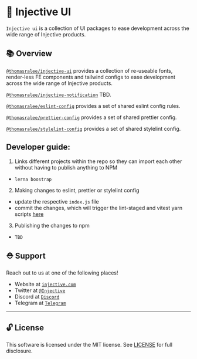 # 🌟 Injective UI

`Injective ui` is a collection of UI packages to ease development across the wide range of Injective products.

## 📚 Overview

[`@thomasralee/injective-ui`](injective-ui/tree/master/packages/injective-ui/README.md) provides a collection of re-useable fonts, render-less FE components and tailwind configs to ease development across the wide range of Injective products.

[`@thomasralee/injective-notification`](injective-ui/tree/master/packages/injective-notification/README.md) TBD.

[`@thomasralee/eslint-config`](injective-ui/tree/master/packages/eslint-config/README.md) provides a set of shared eslint config rules.

[`@thomasralee/prettier-config`](injective-ui/tree/master/packages/prettier-config/README.md) provides a set of shared prettier config.

[`@thomasralee/stylelint-config`](injective-ui/tree/master/packages/stylelint-config/README.md) provides a set of shared stylelint config.

## Developer guide:

1. Links different projects within the repo so they can import each other without having to publish anything to NPM

- `lerna boostrap`

2. Making changes to eslint, prettier or stylelint config

- update the respective `index.js` file
- commit the changes, which will trigger the lint-staged and vitest yarn scripts [here](injective-ui/../.husky/pre-commit)

3. Publishing the changes to npm

- `TBD`

## ⛑ Support

Reach out to us at one of the following places!

- Website at <a href="https://injective.com" target="_blank">`injective.com`</a>
- Twitter at <a href="https://twitter.com/Injective_" target="_blank">`@Injective`</a>
- Discord at <a href="https://discord.com/invite/NK4qdbv" target="_blank">`Discord`</a>
- Telegram at <a href="https://t.me/joininjective" target="_blank">`Telegram`</a>

---

## 🔓 License

This software is licensed under the MIT license. See [LICENSE](./LICENSE) for full disclosure.
